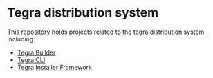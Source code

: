 # Tegra distribution system
This repository holds projects related to the tegra distribution system, including:
- [Tegra Builder](lib/builder/README.md)
- [Tegra CLI](lib/cli/README.md)
- [Tegra Installer Framework](lib/installer/README.md)